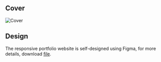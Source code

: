 ## Cover

![Cover](https://github.com/yuhueilee/wendyfolio/assets/55692020/d332c555-5841-4819-b295-21b2c7bbf2f6)


## Design

The responsive portfolio website is self-designed using Figma, for more details, download [file](https://github.com/yuhueilee/wendyfolio/files/14413894/design.pdf).

